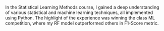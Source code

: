 In the Statistical Learning Methods course, I gained a deep understanding of various statistical and machine learning techniques, all implemented using Python. The highlight of the experience was winning the class ML competition, where my RF model outperformed others in F1-Score metric.
